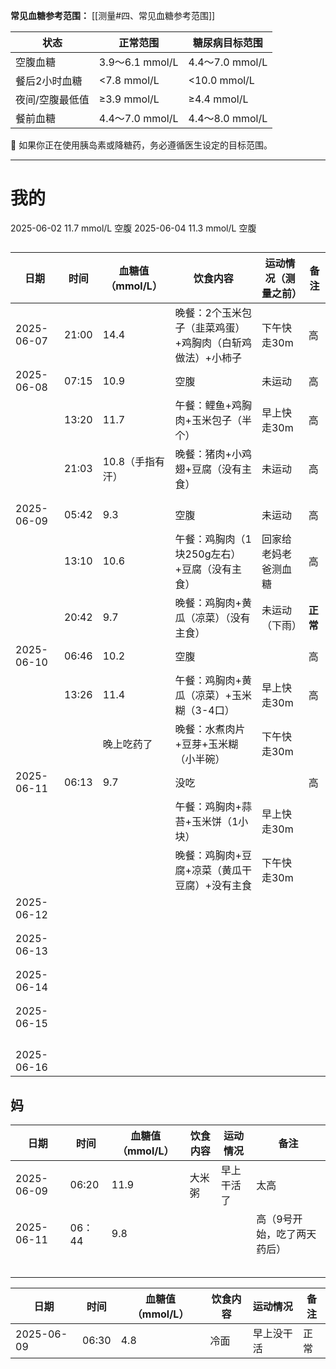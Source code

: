**常见血糖参考范围：**
[[测量#四、常见血糖参考范围]]

| 状态       | 正常范围           | 糖尿病目标范围        |
| -------- | -------------- | -------------- |
| 空腹血糖     | 3.9～6.1 mmol/L | 4.4～7.0 mmol/L |
| 餐后2小时血糖  | <7.8 mmol/L    | <10.0 mmol/L   |
| 夜间/空腹最低值 | ≥3.9 mmol/L    | ≥4.4 mmol/L    |
| 餐前血糖     | 4.4～7.0 mmol/L | 4.4～8.0 mmol/L |
📌 如果你正在使用胰岛素或降糖药，务必遵循医生设定的目标范围。

---
# 我的
2025-06-02 11.7 mmol/L 空腹
2025-06-04 11.3 mmol/L 空腹

## 

| 日期         | 时间    | 血糖值（mmol/L） | 饮食内容                           | 运动情况（测量之前） | 备注     |
| ---------- | ----- | ----------- | ------------------------------ | ---------- | ------ |
| 2025-06-07 | 21:00 | 14.4        | 晚餐：2个玉米包子（韭菜鸡蛋）+鸡胸肉（白斩鸡做法）+小柿子 | 下午快走30m    | 高      |
| 2025-06-08 | 07:15 | 10.9        | 空腹                             | 未运动        | 高      |
|            | 13:20 | 11.7        | 午餐：鲤鱼+鸡胸肉+玉米包子（半个）             | 早上快走30m    | 高      |
|            | 21:03 | 10.8（手指有汗）  | 晚餐：猪肉+小鸡翅+豆腐（没有主食）             | 未运动        | 高      |
|            |       |             |                                |            |        |
|            |       |             |                                |            |        |
| 2025-06-09 | 05:42 | 9.3         | 空腹                             | 未运动        | 高      |
|            | 13:10 | 10.6        | 午餐：鸡胸肉（1块250g左右）+豆腐（没有主食）      | 回家给老妈老爸测血糖 | 高      |
|            | 20:42 | 9.7         | 晚餐：鸡胸肉+黄瓜（凉菜）（没有主食）            | 未运动（下雨）    | **正常** |
| 2025-06-10 | 06:46 | 10.2        | 空腹                             |            | 高      |
|            | 13:26 | 11.4        | 午餐：鸡胸肉+黄瓜（凉菜）+玉米糊（3-4口）        | 早上快走30m    | 高      |
|            |       | 晚上吃药了       | 晚餐：水煮肉片+豆芽+玉米糊（小半碗）            | 下午快走30m    |        |
| 2025-06-11 | 06:13 | 9.7         | 没吃                             |            | 高      |
|            |       |             | 午餐：鸡胸肉+蒜苔+玉米饼（1小块）             | 早上快走30m    |        |
|            |       |             | 晚餐：鸡胸肉+豆腐+凉菜（黄瓜干豆腐）+没有主食       | 下午快走30m    |        |
| 2025-06-12 |       |             |                                |            |        |
|            |       |             |                                |            |        |
|            |       |             |                                |            |        |
| 2025-06-13 |       |             |                                |            |        |
|            |       |             |                                |            |        |
|            |       |             |                                |            |        |
| 2025-06-14 |       |             |                                |            |        |
|            |       |             |                                |            |        |
|            |       |             |                                |            |        |
| 2025-06-15 |       |             |                                |            |        |
|            |       |             |                                |            |        |
|            |       |             |                                |            |        |
|            |       |             |                                |            |        |
|            |       |             |                                |            |        |
| 2025-06-16 |       |             |                                |            |        |

## 妈

| 日期         | 时间    | 血糖值（mmol/L） | 饮食内容 | 运动情况  | 备注             |
| ---------- | ----- | ----------- | ---- | ----- | -------------- |
| 2025-06-09 | 06:20 | 11.9        | 大米粥  | 早上干活了 | 太高             |
| 2025-06-11 | 06：44 | 9.8         |      |       | 高（9号开始，吃了两天药后） |
|            |       |             |      |       |                |
|            |       |             |      |       |                |
|            |       |             |      |       |                |
|            |       |             |      |       |                |
|            |       |             |      |       |                |



| 日期         | 时间    | 血糖值（mmol/L） | 饮食内容 | 运动情况  | 备注  |
| ---------- | ----- | ----------- | ---- | ----- | --- |
| 2025-06-09 | 06:30 | 4.8         | 冷面   | 早上没干活 | 正常  |
